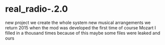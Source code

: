 # real_radio-.2.0
new project we create the whole system new musical arrangements we return 2015 when the mod was developed the first time of course Mozart I filled in a thousand times because of this maybe some files were leaked and ours
